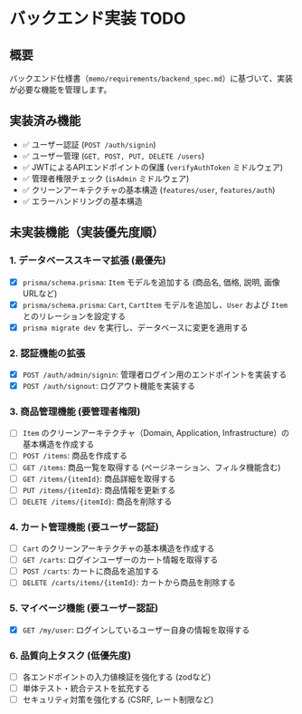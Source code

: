 # バックエンド実装 TODO

## 概要
バックエンド仕様書（`memo/requirements/backend_spec.md`）に基づいて、実装が必要な機能を管理します。

## 実装済み機能
- ✅ ユーザー認証 (`POST /auth/signin`)
- ✅ ユーザー管理 (`GET, POST, PUT, DELETE /users`)
- ✅ JWTによるAPIエンドポイントの保護 (`verifyAuthToken` ミドルウェア)
- ✅ 管理者権限チェック (`isAdmin` ミドルウェア)
- ✅ クリーンアーキテクチャの基本構造 (`features/user`, `features/auth`)
- ✅ エラーハンドリングの基本構造

## 未実装機能（実装優先度順）

### 1. データベーススキーマ拡張 (最優先)
- [x] `prisma/schema.prisma`: `Item` モデルを追加する (商品名, 価格, 説明, 画像URLなど)
- [x] `prisma/schema.prisma`: `Cart`, `CartItem` モデルを追加し、`User` および `Item` とのリレーションを設定する
- [x] `prisma migrate dev` を実行し、データベースに変更を適用する

### 2. 認証機能の拡張
- [x] `POST /auth/admin/signin`: 管理者ログイン用のエンドポイントを実装する
- [x] `POST /auth/signout`: ログアウト機能を実装する

### 3. 商品管理機能 (要管理者権限)
- [ ] `Item` のクリーンアーキテクチャ（Domain, Application, Infrastructure）の基本構造を作成する
- [ ] `POST /items`: 商品を作成する
- [ ] `GET /items`: 商品一覧を取得する (ページネーション、フィルタ機能含む)
- [ ] `GET /items/{itemId}`: 商品詳細を取得する
- [ ] `PUT /items/{itemId}`: 商品情報を更新する
- [ ] `DELETE /items/{itemId}`: 商品を削除する

### 4. カート管理機能 (要ユーザー認証)
- [ ] `Cart` のクリーンアーキテクチャの基本構造を作成する
- [ ] `GET /carts`: ログインユーザーのカート情報を取得する
- [ ] `POST /carts`: カートに商品を追加する
- [ ] `DELETE /carts/items/{itemId}`: カートから商品を削除する

### 5. マイページ機能 (要ユーザー認証)
- [x] `GET /my/user`: ログインしているユーザー自身の情報を取得する

### 6. 品質向上タスク (低優先度)
- [ ] 各エンドポイントの入力値検証を強化する (zodなど)
- [ ] 単体テスト・統合テストを拡充する
- [ ] セキュリティ対策を強化する (CSRF, レート制限など)
